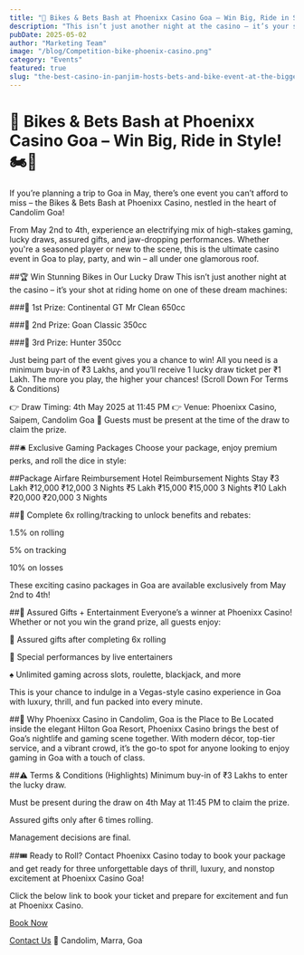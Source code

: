 ```yaml
---
title: "🎉 Bikes & Bets Bash at Phoenixx Casino Goa – Win Big, Ride in Style! 🏍️🎰"
description: "This isn’t just another night at the casino – it’s your shot at riding home on one of these dream machines"
pubDate: 2025-05-02
author: "Marketing Team"
image: "/blog/Competition-bike-phoenix-casino.png"
category: "Events"
featured: true
slug: "the-best-casino-in-panjim-hosts-bets-and-bike-event-at-the-biggest-casino-in-goa"
---
```

# 🎉 Bikes & Bets Bash at Phoenixx Casino Goa – Win Big, Ride in Style! 🏍️🎰

If you’re planning a trip to Goa in May, there’s one event you can’t afford to miss – the Bikes & Bets Bash at Phoenixx Casino, nestled in the heart of Candolim Goa!

From May 2nd to 4th, experience an electrifying mix of high-stakes gaming, lucky draws, assured gifts, and jaw-dropping performances. Whether you're a seasoned player or new to the scene, this is the ultimate casino event in Goa to play, party, and win – all under one glamorous roof.

##🏆 Win Stunning Bikes in Our Lucky Draw
This isn’t just another night at the casino – it’s your shot at riding home on one of these dream machines:

###🥇 1st Prize: Continental GT Mr Clean 650cc

###🥈 2nd Prize: Goan Classic 350cc

###🥉 3rd Prize: Hunter 350cc

Just being part of the event gives you a chance to win! All you need is a minimum buy-in of ₹3 Lakhs, and you’ll receive 1 lucky draw ticket per ₹1 Lakh. The more you play, the higher your chances! (Scroll Down For Terms & Conditions)

👉 Draw Timing: 4th May 2025 at 11:45 PM
👉 Venue: Phoenixx Casino, Saipem, Candolim Goa
📝 Guests must be present at the time of the draw to claim the prize.

##🛎️ Exclusive Gaming Packages
Choose your package, enjoy premium perks, and roll the dice in style:

##Package	Airfare Reimbursement	Hotel Reimbursement	Nights Stay
₹3 Lakh	₹12,000	₹12,000	3 Nights
₹5 Lakh	₹15,000	₹15,000	3 Nights
₹10 Lakh	₹20,000	₹20,000	3 Nights

##🔁 Complete 6x rolling/tracking to unlock benefits and rebates:

1.5% on rolling

5% on tracking

10% on losses

These exciting casino packages in Goa are available exclusively from May 2nd to 4th!

##🎁 Assured Gifts + Entertainment
Everyone’s a winner at Phoenixx Casino! Whether or not you win the grand prize, all guests enjoy:

🎁 Assured gifts after completing 6x rolling

🎤 Special performances by live entertainers

♠️ Unlimited gaming across slots, roulette, blackjack, and more

This is your chance to indulge in a Vegas-style casino experience in Goa with luxury, thrill, and fun packed into every minute.

##📍 Why Phoenixx Casino in Candolim, Goa is the Place to Be
Located inside the elegant Hilton Goa Resort, Phoenixx Casino brings the best of Goa’s nightlife and gaming scene together. With modern décor, top-tier service, and a vibrant crowd, it’s the go-to spot for anyone looking to enjoy gaming in Goa with a touch of class.

##⚠️ Terms & Conditions (Highlights)
Minimum buy-in of ₹3 Lakhs to enter the lucky draw.

Must be present during the draw on 4th May at 11:45 PM to claim the prize.

Assured gifts only after 6 times rolling.

Management decisions are final.

##🎟️ Ready to Roll?
Contact Phoenixx Casino today to book your package and get ready for three unforgettable days of thrill, luxury, and nonstop excitement at Phoenixx Casino Goa!

Click the below link to book your ticket and prepare for excitement and fun at Phoenixx Casino.

[Book Now](https://www.phoenixcasino.in/)

[Contact Us](/contact) 
📍 Candolim, Marra, Goa
